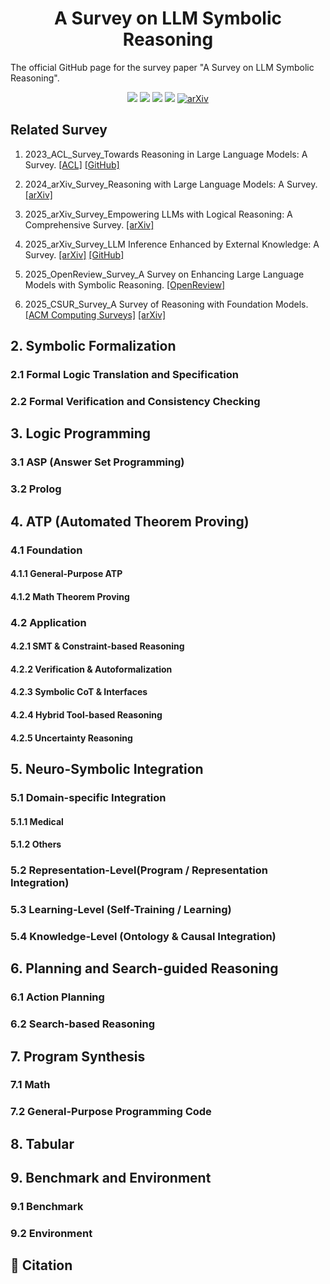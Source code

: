 <div align="center">
    <h1><b>A Survey on LLM Symbolic Reasoning</b></h1>
</div>

The official GitHub page for the survey paper "A Survey on LLM Symbolic Reasoning".


<div align="center">

![](https://img.shields.io/github/stars/jindongli-Ai/LLM-Symbolic-Reasoning-Survey?color=yellow&cacheSeconds=60)
![](https://img.shields.io/github/forks/jindongli-Ai/LLM-Symbolic-Reasoning-Survey?color=lightblue)
![](https://img.shields.io/github/last-commit/jindongli-Ai/LLM-Symbolic-Reasoning-Survey?color=green)
![](https://img.shields.io/badge/PRs-Welcome-blue)
<a href="https://arxiv.org/" target="_blank"><img src="https://img.shields.io/badge/arXiv-xxxx.xxxxx-009688.svg" alt="arXiv"></a>

</div>
 
 
## Related Survey

1. 2023_ACL_Survey_Towards Reasoning in Large Language Models: A Survey.
[[ACL]](https://aclanthology.org/2023.findings-acl.67/)
[[GitHub]](https://github.com/jeffhj/LM-reasoning)



2. 2024_arXiv_Survey_Reasoning with Large Language Models: A Survey.
[[arXiv]](https://arxiv.org/abs/2407.11511)


3. 2025_arXiv_Survey_Empowering LLMs with Logical Reasoning: A Comprehensive Survey.
[[arXiv]](https://arxiv.org/abs/2502.15652)


4. 2025_arXiv_Survey_LLM Inference Enhanced by External Knowledge: A Survey.
[[arXiv]](https://arxiv.org/abs/2505.24377)
[[GitHub]](https://github.com/MiuLab/KG-Survey)


5. 2025_OpenReview_Survey_A Survey on Enhancing Large Language Models with Symbolic Reasoning.
[[OpenReview]](https://openreview.net/forum?id=exg4ByWdrM)


6. 2025_CSUR_Survey_A Survey of Reasoning with Foundation Models.
[[ACM Computing Surveys]](https://dl.acm.org/doi/full/10.1145/3729218)
[[arXiv]](https://arxiv.org/abs/2312.11562)






## 2. Symbolic Formalization
### 2.1 Formal Logic Translation and Specification
### 2.2 Formal Verification and Consistency Checking

## 3. Logic Programming
### 3.1 ASP (Answer Set Programming)
### 3.2 Prolog

## 4. ATP (Automated Theorem Proving)
### 4.1 Foundation
#### 4.1.1 General-Purpose ATP
#### 4.1.2 Math Theorem Proving
### 4.2 Application
#### 4.2.1 SMT & Constraint-based Reasoning
#### 4.2.2 Verification & Autoformalization
#### 4.2.3 Symbolic CoT & Interfaces
#### 4.2.4 Hybrid Tool-based Reasoning
#### 4.2.5 Uncertainty Reasoning

## 5. Neuro-Symbolic Integration
### 5.1 Domain-specific Integration
#### 5.1.1 Medical
#### 5.1.2 Others
### 5.2 Representation-Level(Program / Representation Integration)
### 5.3 Learning-Level (Self-Training / Learning)
### 5.4 Knowledge-Level (Ontology & Causal Integration)

## 6. Planning and Search-guided Reasoning
### 6.1 Action Planning
### 6.2 Search-based Reasoning

## 7. Program Synthesis
### 7.1 Math
### 7.2 General-Purpose Programming Code

## 8. Tabular

## 9. Benchmark and Environment
### 9.1 Benchmark
### 9.2 Environment







## 📖 Citation






















